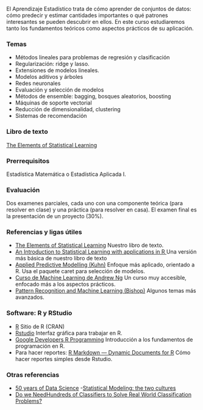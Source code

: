 

El Aprendizaje Estadístico trata de cómo aprender de conjuntos de datos: cómo predecir y estimar cantidades importantes o qué patrones interesantes se pueden descubrir en ellos. En este curso estudiaremos tanto los fundamentos teóricos como aspectos prácticos de su aplicación.


### Temas 
- Métodos lineales para problemas de regresión y clasificación
- Regularización: ridge y lasso.
- Extensiones de modelos lineales.
- Modelos aditivos y árboles
- Redes neuronales
- Evaluación y selección de modelos
- Métodos de ensemble: bagging, bosques aleatorios, boosting
- Máquinas de soporte vectorial
- Reducción de dimensionalidad, clustering
- Sistemas de recomendación

### Libro de texto 
  [The Elements of Statistical Learning](http://statweb.stanford.edu/~tibs/ElemStatLearn/)

### Prerrequisitos 
  Estadística Matemática o Estadística Aplicada I.

### Evaluación
  Dos examenes parciales, cada uno con una componente teórica (para resolver en clase) y una práctica (para resolver en casa). El examen final es la presentación de un proyecto (30%).

### Referencias y ligas útiles 

- [The Elements of Statistical Learning](http://www-stat.stanford.edu/~tibs/ElemStatLearn/) Nuestro libro de texto.
- [An Introduction to Statistical Learning with applications in R ](http://www-bcf.usc.edu/~gareth/ISL/) Una versión más básica de nuestro libro de texto
- [Applied Predictive Modelling (Kuhn)](http://www.springer.com/statistics/life+sciences,+medicine+%26+health/book/978-1-4614-6848-6) Enfoque más aplicado, orientado a R. Usa el paquete caret para selección de modelos.
- [Curso de Machine Learning de Andrew Ng](https://www.coursera.org/course/ml) Un curso muy accesible, enfocado más a los aspectos prácticos.
- [Pattern Recognition and Machine Learning (Bishop)](http://research.microsoft.com/en-us/um/people/cmbishop/prml/) Algunos temas más avanzados.


### Software: R y RStudio


- [R](http://cran.r-project.org/) Sitio de R (CRAN)
- [Rstudio](http://www.rstudio.com/) Interfaz gráfica para trabajar en R.
- [Google Developers R Programming](http://www.youtube.com/watch?v=iffR3fWv4xw&list=PLOU2XLYxmsIK9qQfztXeybpHvru-TrqAP) Introducción a los fundamentos de programación en R.
- Para hacer reportes: [R Markdown — Dynamic Documents for R](http://rmarkdown.rstudio.com)  Cómo hacer reportes simples desde Rstudio.

### Otras referencias

- [50 years of Data Science](https://dl.dropboxusercontent.com/u/23421017/50YearsDataScience.pdf)
-[Statistical Modeling: the two cultures](https://projecteuclid.org/euclid.ss/1009213726)
- [Do we NeedHundreds of Classifiers to Solve Real World Classification Problems?](http://jmlr.org/papers/v15/delgado14a.html)
